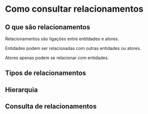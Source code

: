 # Como consultar relacionamentos

## O que são relacionamentos

Relacionamentos são ligações entre entitdades e atores.

Entidades podem ser relacionadas com outras entidades ou atores.

Atores apenas podem se relacionar com entidades.

## Tipos de relacionamentos

## Hierarquia

## Consulta de relacionamentos
